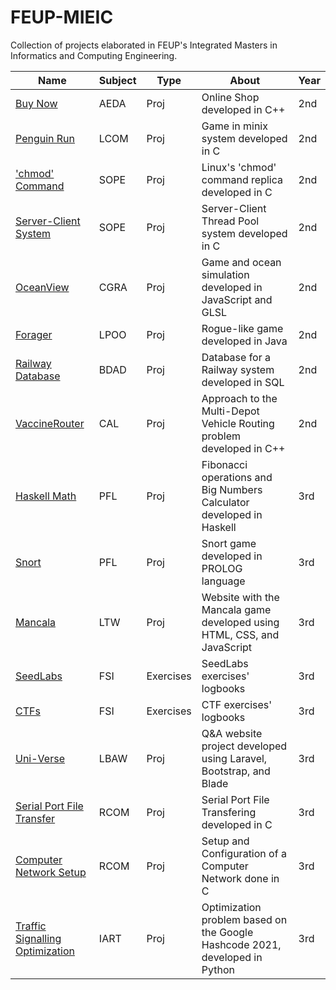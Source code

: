 # FEUP-MIEIC

Collection of projects elaborated in FEUP's Integrated Masters in Informatics and Computing Engineering.

| Name                     | Subject | Type | About                                          | Year |
|--------------------------|---------|------|------------------------------------------------|------|
| [Buy Now](https://github.com/SergioEstevao11/ONLINE-SHOP/tree/main/PART_2)              | AEDA    | Proj | Online Shop developed in C++                       | 2nd  |
| [Penguin Run](https://github.com/SergioEstevao11/FEUP-LCOM/tree/master/proj)              | LCOM    | Proj | Game in minix system developed in C                        | 2nd  |
| ['chmod' Command](https://github.com/SergioEstevao11/sope-mp1) | SOPE | Proj | Linux's 'chmod' command replica developed in C | 2nd |
| [Server-Client System](https://github.com/SergioEstevao11/sope-mp2) | SOPE | Proj | Server-Client Thread Pool system developed in C | 2nd |
| [OceanView](https://github.com/SergioEstevao11/FEUP-CGRA/tree/master/project) | CGRA | Proj | Game and ocean simulation developed in JavaScript and GLSL | 2nd |
| [Forager](https://github.com/SergioEstevao11/LPOO-projeto)              | LPOO    | Proj | Rogue-like game developed in Java           | 2nd  |
| [Railway Database](https://github.com/SergioEstevao11/BDAD) | BDAD | Proj | Database for a Railway system developed in SQL | 2nd |
| [VaccineRouter](https://github.com/SergioEstevao11/CAL-Projeto/tree/master/VaccineRouter) | CAL | Proj | Approach to the Multi-Depot Vehicle Routing problem developed in C++ | 2nd |
| [Haskell Math](https://github.com/SergioEstevao11/FEUP-PFL-TP1/tree/main/PFL_TP1_G5_06) | PFL | Proj | Fibonacci operations and Big Numbers Calculator developed in Haskell | 3rd |
| [Snort](https://github.com/SergioEstevao11/Snort)                    | PFL    | Proj | Snort game developed in PROLOG language        | 3rd  |
| [Mancala](https://github.com/SergioEstevao11/FEUP-LTW) | LTW | Proj | Website with the Mancala game developed using HTML, CSS, and JavaScript | 3rd |
| [SeedLabs](https://github.com/SergioEstevao11/FSI-LOGBOOKS) | FSI | Exercises | SeedLabs exercises' logbooks | 3rd |
| [CTFs](https://github.com/SergioEstevao11/FSI-LOGBOOKS) | FSI | Exercises | CTF exercises' logbooks | 3rd |
| [Uni-Verse](https://github.com/SergioEstevao11/FEUP-LBAW) | LBAW | Proj | Q&A website project developed using Laravel, Bootstrap, and Blade | 3rd | 
| [Serial Port File Transfer](https://github.com/SergioEstevao11/RCOM/tree/main/project1) | RCOM | Proj | Serial Port File Transfering developed in C | 3rd |
| [Computer Network Setup](https://github.com/SergioEstevao11/RCOM/tree/main/project2) | RCOM | Proj | Setup and Configuration of a Computer Network done in C | 3rd |
| [Traffic Signalling Optimization](https://github.com/SergioEstevao11/FEUP-IART-Optimization) | IART | Proj | Optimization problem based on the Google Hashcode 2021, developed in Python | 3rd | 
